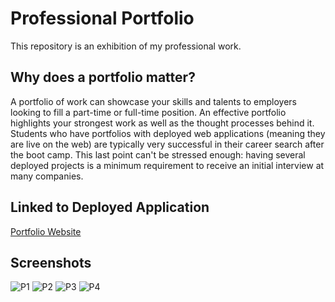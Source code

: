 # Professional Portfolio
This repository is an exhibition of my professional work.

## Why does a portfolio matter?
A portfolio of work can showcase your skills and talents to employers looking to fill a part-time or full-time position. An effective portfolio highlights your strongest work as well as the thought processes behind it. Students who have portfolios with deployed web applications (meaning they are live on the web) are typically very successful in their career search after the boot camp. This last point can't be stressed enough: having several deployed projects is a minimum requirement to receive an initial interview at many companies.

## Linked to Deployed Application
[Portfolio Website](https://c1flores.github.io/Professional-Portfolio/)

## Screenshots

![P1](https://user-images.githubusercontent.com/81927296/208991207-9f49047f-647a-4f32-8ed2-499d18c88bfa.jpg)
![P2](https://user-images.githubusercontent.com/81927296/208991216-574e6569-3987-4935-9aca-e01147d88b0c.jpg)
![P3](https://user-images.githubusercontent.com/81927296/208991229-14d0023a-e840-4a1f-b5d4-ef7abd498081.jpg)
![P4](https://user-images.githubusercontent.com/81927296/208991240-e5b3cf78-b3fe-4ae6-a123-57ba728bb4a1.jpg)

